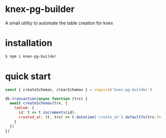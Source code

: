 # knex-pg-builder
A small utility to automate the table creation for knex

# installation

```bash
$ npm i knex-pg-builder
```

# quick start

```javascript
const { createSchemas, clearSchemas } = require('knex-pg-builder')

db.transaction(async function (trx) {
  await createSchemas(trx, {
    tableA: {
      id: t => t.increments(id),
      created_at: (t, trx) => t.datetime('create_at').defaultTo(trx.fn.now(6))
    }
  })
})

```
